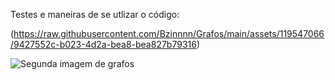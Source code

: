 Testes e maneiras de se utlizar o código:






(https://raw.githubusercontent.com/Bzinnnn/Grafos/main/assets/119547066/9427552c-b023-4d2a-bea8-bea827b79316)

![Segunda imagem de grafos](https://raw.githubusercontent.com/Bzinnnn/Grafos/main/assets/119547066/f5d1e785-80ca-4e65-af47-4eb8b7b3ba56)
